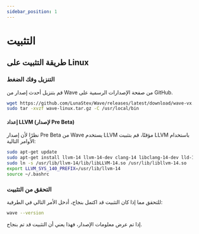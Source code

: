 ```yaml
---
sidebar_position: 1
---
```


# التثبيت

## طريقة التثبيت على Linux

### التنزيل وفك الضغط
قم بتنزيل أحدث إصدار من Wave من صفحة الإصدارات الرسمية على GitHub.

```bash
wget https://github.com/LunaStev/Wave/releases/latest/download/wave-vx.x.x-linux.tar.gz
sudo tar -xvzf wave-linux.tar.gz -C /usr/local/bin
```

#### إعداد LLVM (لإصدار Pre Beta)

نظرًا لأن إصدار Pre Beta من Wave يستخدم LLVM مؤقتًا، قم بتثبيت LLVM باستخدام الأوامر التالية:

```bash
sudo apt-get update
sudo apt-get install llvm-14 llvm-14-dev clang-14 libclang-14-dev lld-14 clang
sudo ln -s /usr/lib/llvm-14/lib/libLLVM-14.so /usr/lib/libllvm-14.so
export LLVM_SYS_140_PREFIX=/usr/lib/llvm-14
source ~/.bashrc
```

### التحقق من التثبيت

للتحقق مما إذا كان التثبيت قد اكتمل بنجاح، أدخل الأمر التالي في الطرفية:

```bash
wave --version
```

إذا تم عرض معلومات الإصدار، فهذا يعني أن التثبيت قد تم بنجاح.